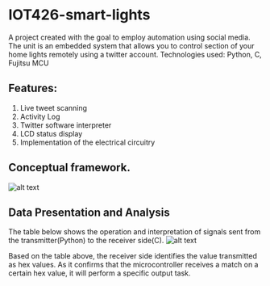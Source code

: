 # IOT426-smart-lights
A project created with the goal to employ automation using social media.
The unit is an embedded system that allows you to control section of your home lights remotely using a twitter account. 
Technologies used: Python, C, Fujitsu MCU

## Features:
1. Live tweet scanning
2. Activity Log
3. Twitter software interpreter
4. LCD status display
5. Implementation of the electrical circuitry

## Conceptual framework.

![alt text](https://i.ibb.co/1JXQPSp/conceptual-framework.png "conceptual framework")

## Data Presentation and Analysis

The table below shows the operation and interpretation of signals sent from the transmitter(Python) to the receiver side(C).
![alt text](https://i.ibb.co/NyQTCSt/table.png "table image")


Based on the table above, the receiver side identifies the value transmitted as hex values. As it confirms that the microcontroller receives a match on a certain hex value, it will perform a specific output task.

